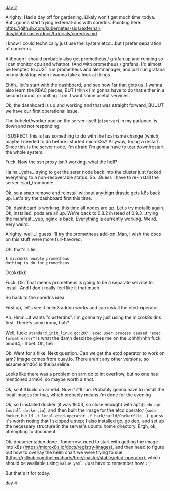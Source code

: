 [day 2](day_02.md)

Alrighty. Had a day off for gardening. Likely won't get much time todya. But...gonna start trying external-dns with coredns. Pointing here: https://github.com/kubernetes-sigs/external-dns/blob/master/docs/tutorials/coredns.md

I know I could technically just use the system etcd...but I prefer separation of concerns.

Although I should probably also get prometheus / grafan up and running so I can monitor cpu and whatnot. (And with prometheus / grafana, I'd almost be tempted to JUST run prometheus and alertmanager, and just run grafana on my desktop when I wanna take a look at things.

Ehhh...let's start with the dashboard, and see how far that gets us. I wanna also learn the RBAC pieces, BUT I think I'm gonna have to do that either in a second round, or bolting it on. I want some useful services.

Ok, the dashboard is up and working and that was straight forward, BUUUT we have our first operational issue.

The kubelet/worker pod on the server itself (`piserver`) in my parlance, is down and not responding.

I SUSPECT this is has something to do with the hostname change (which, maybe I needed to do before I started microk8s? Anyway, trying a restart. Since this is the server node, I'm afraid I'm gonna have to tear down/restart the whole system.

Fuck. Now the ssh proxy isn't working. what the hell?

Ha ha...yeha...trying to get the serer node back into the cluster just fucked everything to a non-recoverable status. So...Guess I have to re-install the server.  :sad_trombone:

Ok, so a snap remove and reinstall without anythign drastic gets k8s back up. Let's try the dashboard first this time.

Ok, dashboard is working, this time all nodes are up. Let's try metallb again. Ok, installed, pods are all up. We're back to 0.8.2 instead of 0.9.3...trying the manifest...yup, nginx is back. Everything is currently working. Weird. Very weird.

Alrighty, well...I guess I'll try the prometheus add-on. Man, I wish the docs on this stuff were more full-flavored.

Oh. that's a lie.
```
$ microk8s enable prometheus
Nothing to do for prometheus
```

Oookkkkk

Fuck. Ok. That means prometheus is going to be a separate service to install. And I don't really feel like it that much.

So back to the coredns idea.

First up, let's see if helm3 addon works and can install the etcd-operator.

Ah. Hmm...it wants "clusterdns". I'm gonna try just using the microk8s dns first. There's some irony, huh?

Well, fuck: `standard_init_linux.go:207: exec user process caused "exec format error"` is what the damn descirbe gives me on the..ohhhhhhh fuck amd64, i'll bet. Oh, hell.


Ok. Went for a hike. Next question. Can we get the etcd operator to work on arm? Image comes from quay.io. There aren't any other versions, so assume amd64 is the baseline. 

Looks like there was a problem on arm do to int overflow, but no one has mentioned arm64, so maybe worth a shot.

Ok, so it'll build on arm64. Now if it'll run. Probably gonna have to install the local images for that, which probably means I'm done for the evening

Ok, so I installed docker (it was 19.03, so close enough) with apt (`sudo apt install docker,io`), and then built the image for the etcd operator (`sudo docker build -t local-etcd-operator -f hack/build/Dockerfile .`). guess it's worth noting that I skipped a step; I also installed go, go dep, and set up the necessary structure in the server's ubuntu home directory. Ergh, ok, attempting to document.

Ok, documentation done. Tomorrow, need to start with getting the image into k8s (https://microk8s.io/docs/registry-images), and then need to figure out how to overlay the helm chart we were trying to sue (https://github.com/helm/charts/tree/master/stable/etcd-operator), which should be available using `value.yaml`. Just have to remember how. :-)

But that's it for today.

[day 4](day_04.md)
